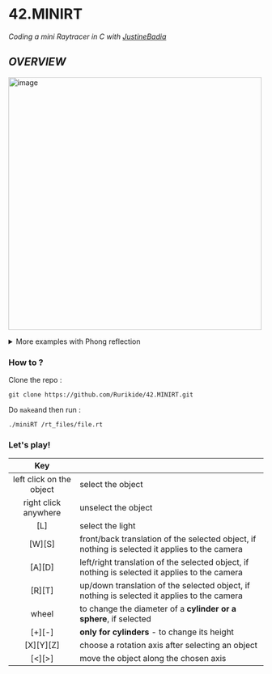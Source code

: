 # 42.MINIRT
*Coding a mini Raytracer in C with [JustineBadia](https://github.com/justinebadia)*

## *OVERVIEW*

<p align="left" >
<img width="500" alt="image" src="https://user-images.githubusercontent.com/79991066/203154580-15f5fe50-de7f-457f-ae8e-4b94f2e47977.png">
</p>


<details><summary> More examples with Phong reflection </summary>


<img width="905" alt="Capture d’écran, le 2022-11-16 à 18 14 52" src="https://user-images.githubusercontent.com/79991066/202315056-e18063e5-3a15-4387-9d2b-ad1d09305e41.png">

<img width="905" alt="Capture d’écran, le 2022-11-16 à 18 23 35" src="https://user-images.githubusercontent.com/79991066/202316403-cf7046fb-16d6-461d-86f5-cbf0663b2485.png">

<img width="933" alt="Capture d’écran, le 2022-11-16 à 18 25 38" src="https://user-images.githubusercontent.com/79991066/202316654-8bb95425-33c0-4183-a46d-33f2d9f5a51f.png">
</details>


### How to ? 
Clone the repo :
```
git clone https://github.com/Rurikide/42.MINIRT.git
```

Do `make`and then run :
```
./miniRT /rt_files/file.rt
```

### Let's play!

| Key |  |
| :-------------: | :------------- |
| left click on the object | select the object |
| right click anywhere | unselect the object  |
| [L] | select the light |
|[W][S] | front/back translation of the selected object, if nothing is selected it applies to the camera|
|[A][D] | left/right translation of the selected object, if nothing is selected it applies to the camera|
|[R][T] | up/down translation of the selected object, if nothing is selected it applies to the camera|
|wheel| to change the diameter of a **cylinder or a sphere**, if selected|
|[+][-]| **only for cylinders** - to change its height|
|[X][Y][Z]| choose a rotation axis after selecting an object|
|[<][>]| move the object along the chosen axis|

